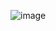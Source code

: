 ![image](https://github.com/dejidee0/QuizSystem/assets/107705210/c201cd98-4101-450d-9a4e-483a0d4ff159)
